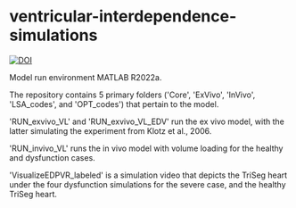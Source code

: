 # ventricular-interdependence-simulations

[![DOI](https://zenodo.org/badge/586662394.svg)](https://zenodo.org/badge/latestdoi/586662394)

Model run environment MATLAB R2022a.

The repository contains 5 primary folders ('Core', 'ExVivo', 'InVivo', 'LSA_codes', and 'OPT_codes') that pertain to the model. 

'RUN_exvivo_VL' and 'RUN_exvivo_VL_EDV' run the ex vivo model, with the latter simulating the experiment from Klotz et al., 2006.

'RUN_invivo_VL' runs the in vivo model with volume loading for the healthy and dysfunction cases. 

'VisualizeEDPVR_labeled' is a simulation video that depicts the TriSeg heart under the four dysfunction simulations for the severe case, and the healthy TriSeg heart. 
